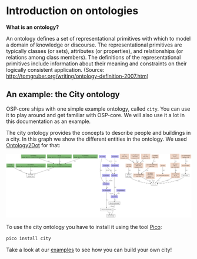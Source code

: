 # Introduction on ontologies

**What is an ontology?**

An ontology defines a set of representational primitives with which to
model a domain of knowledge or discourse. The representational
primitives are typically classes (or sets), attributes (or properties),
and relationships (or relations among class members). The definitions of
the representational primitives include information about their meaning
and constraints on their logically consistent application. (Source:
<http://tomgruber.org/writing/ontology-definition-2007.htm>)

[//]: # "TODO Extend"

## An example: the City ontology

OSP-core ships with one simple example ontology, called `city`.
You can use it to play around and get familiar with OSP-core.
We will also use it a lot in this documentation as an example.

The city ontology provides the concepts to describe people and
buildings in a city. In this graph we show the different entities in the
ontology. We used [Ontology2Dot](../usage/utils.md#ontology2dot) for that:

![ontology2dot sample image](../_static/ontology2dot.png)

To use the city ontology you have to install it using the tool
[Pico](../usage/utils.md#pico):

```sh
pico install city
```

Take a look at our [examples](../usage/cuds_api.ipynb) to see how you can build your own city!
